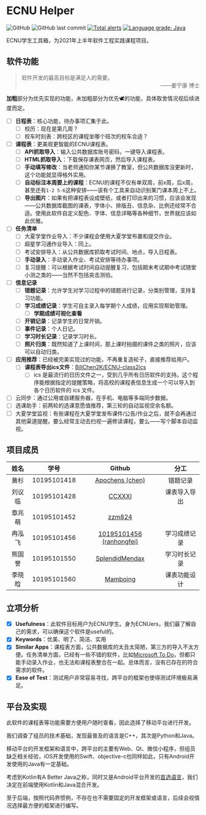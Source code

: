 # ECNU Helper
![GitHub](https://img.shields.io/github/license/CCXXXI/ECNU_Helper)
![GitHub last commit](https://img.shields.io/github/last-commit/CCXXXI/ECNU_Helper)
[![Total alerts](https://img.shields.io/lgtm/alerts/g/CCXXXI/ECNU_Helper.svg?logo=lgtm&logoWidth=18)](https://lgtm.com/projects/g/CCXXXI/ECNU_Helper/alerts/)
[![Language grade: Java](https://img.shields.io/lgtm/grade/java/g/CCXXXI/ECNU_Helper.svg?logo=lgtm&logoWidth=18)](https://lgtm.com/projects/g/CCXXXI/ECNU_Helper/context:java)

ECNU学生工具箱，为2021年上半年软件工程实践课程项目。

## 软件功能

> <!--这里是写给用户看的，吹得高大上一点-->软件开发的最高目标是满足人的需要。
>
> <div align="right">——姜宁康 博士</div>

**加粗**部分为优先实现的功能，未加粗部分为优先🕊的功能，具体取舍情况视后续进度而定。

* [ ] **日程表**：核心功能，待办事项汇集于此。
  * [ ] 校历：现在是第几周？
  * [ ] 校车时刻表：跨校区的课程坐哪个班次的校车合适？
* [ ] **课程表**：更美观更智能的ECNU课程表。
  * [ ] **API抓取导入**：输入公共数据库账号密码，一键导入课程表。
  * [ ] **HTML抓取导入**：下载保存课表网页，然后导入课程表。
  * [ ] **手动填写修改**：当老师通知你某节课换了教室，但公共数据库没更新时，这个功能就显得格外实用。
  * [ ] **自动标注本周要上的课程**：ECNU的课程不仅有单双周，前x周，后x周，甚至还有`1-2 5-6`这种安排——该有个工具来自动识别某门课本周上不上。
  * [ ] **导出图片**：如果有把课程表设成壁纸，或者打印出来的习惯，应该会发现——公共数据库截图的课表，字体小、排版丑、信息杂、比例还经常不合适。使用此软件自定义配色、字体、信息详略等各种细节，世界就应该如此优雅。
* [ ] **任务清单**
  * [ ] 大夏学堂作业导入：不少课程会使用大夏学堂布置和提交作业。
  * [ ] 超星学习通作业导入：同上。
  * [ ] 考试安排导入：从公共数据库抓取考试时间、地点，导入日程表。
  * [ ] **手动录入**：手动录入作业、考试安排等待办事项。
  * [ ] 复习提醒：可以根据考试时间自动提醒复习，包括期末考试期中考试随堂小测之类的——当然不包括突击测验。
* [ ] **信息记录**
  * [ ] **错题记录**：允许学生对学习过程中的错题进行记录，分类别管理，支持复习功能。
  * [ ] **学习成绩记录**：学生可自主录入每学期个人成绩，应用实现帮助管理。
    * [ ] **学期成绩可视化查看**
  * [ ] **开销记录**：记录学生的日常开销。
  * [ ] **事件记录**：个人日记。
  * [ ] **学习时长记录**：记录学习时长。
  * [ ] **照片归类**：既然知道了上课时间，那上课时拍摄的课件之类的照片，应该可以自动归类。
* [ ] **应用推荐**：已经被完美实现过的功能，不再重复造轮子，直接推荐给用户。
  * [ ] **课程表导出ics文件**：[BillChen2K/ECNU-class2ics](https://github.com/BillChen2K/ECNU-class2ics)
    * [ ] ics 是最流行的日历文件之一，受到几乎所有日历软件的支持。这个程序能根据指定的提醒策略，将高校的课程表信息生成一个可以导入到各个日历软件的 ics 文件。
* [ ] 云同步：通过公用或自建服务器，在手机、电脑等多端同步数据。
* [ ] 选课助手：前两轮的选课意愿值推荐，第三轮的自动监视空余名额。
* [ ] 大夏学堂监视：有些课程在大夏学堂发布课件/公告/作业之后，就不会再通过其他渠道提醒。要么经常主动去扫视一遍修读课程，要么——写个脚本自动监视。

## 项目成员

|  姓名  |    学号     |                           Github                           |     分工     |
| :----: | :---------: | :--------------------------------------------------------: | :----------: |
|  黄杉  | 10195101418 |       [Apochens (chen)](https://github.com/Apochens)       |   错题记录   |
| 刘议临 | 10195101428 |            [CCXXXI](https://github.com/CCXXXI)             | 课表导入导出 |
| 章兆萌 | 10195101452 |            [zzm824](https://github.com/zzm824)             |              |
| 冉泓飞 | 10195101456 | [10195101456 (ranhongfei)](https://github.com/10195101456) | 学习成绩记录 |
| 熊国誉 | 10195101550 |    [SplendidMendax](https://github.com/SplendidMendax)     | 学习时长记录 |
| 李晓晗 | 10195101560 |          [Mamboing](https://github.com/Mamboing)           | 课表功能设计 |

## 立项分析

* [x] **Usefulness**：此软件目标用户为ECNU学生。身为ECNUers，我们最了解自己的需求，可以确保这个软件是useful的。
* [x] **Keywords**：优美、明了、简洁、实用
* [x] **Similar Apps**：课程表方面，公共数据库的太丑太简陋，第三方的导入不太方便。任务清单方面，已经有一些不错的软件，比如[Microsoft To Do](https://www.microsoft.com/store/productId/9NBLGGH5R558)，但都只能手动录入作业，也无法和课程表整合在一起。总体而言，没有已存在的符合需求的软件。
* [x] **Ease of Test**：测试用户非常容易寻找，跨平台的框架也使得测试环境极易满足。

## 平台及实现

此软件的课程表等功能需要方便用户随时查看，因此选择了移动平台进行开发。

我们调查了组员的技术基础，发现最普及的语言是C++，其次是Python和Java。

移动平台的开发框架和语言中，跨平台的主要有Web、Qt、微信小程序，但组员缺乏相关经验，iOS开发使用的Swift、objective-c也同样如此，只有Android开发使用的Java有一定基础。

考虑到Kotlin有A Better Java之称，同时又是Android平台开发的[首选语言](https://developer.android.com/kotlin/first)，我们决定在前端使用Kotlin和Java混合开发。

至于后端，按照代码界惯例，不存在也不需要固定的开发框架或语言，后续会视情况选择最方便的框架进行编写。
